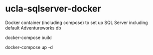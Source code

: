 # ucla-sqlserver-docker
Docker container (including compose) to set up SQL Server including default Adventureworks db

docker-compose build

docker-compose up -d  
